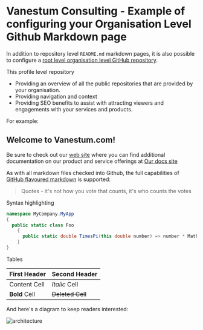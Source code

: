 # Vanestum Consulting - Example of configuring your Organisation Level Github Markdown page
In addition to repository level `README.md` markdown pages, it is also possible to configure a [root level organisation level GitHub repository](https://docs.github.com/en/organizations/collaborating-with-groups-in-organizations/customizing-your-organizations-profile).

This profile level repository 
- Providing an overview of all the public repositories that are provided by your organisation.
- Providing navigation and context
- Providing SEO benefits to assist with attracting viewers and engagements with your services and products.

For example:

## Welcome to Vanestum.com!

Be sure to check out our [web site](https://vanestum.com) where you can find additional documentation on our product and service offerings at [Our docs site](https://prerelease.kwil.com/docs/introduction)

As with all markdown files checked into Github, the full capabilities of [GitHub flavoured markdown](https://github.github.com/gfm/) is supported:

> Quotes - it's not how you vote that counts, it's who counts the votes

Syntax highlighting

```csharp
namespace MyCompany.MyApp
{
  public static class Foo
    {
      public static double TimesPi(this double number) => number * Math.PI;
    }
}
```

Tables

| First Header  | Second Header |
| ------------- | ------------- |
| Content Cell  | *Italic* Cell  |
| **Bold** Cell  | ~~Deleted Cell~~  |

And here's a diagram to keep readers interested:

 ![architecture](https://vanestum.com/wp-content/uploads/2022/09/content_developent-1-e1662490182770-1024x632.jpg)
